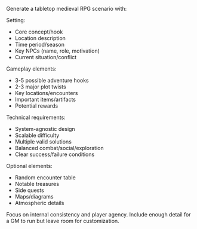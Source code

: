 Generate a tabletop medieval RPG scenario with:

Setting:
- Core concept/hook
- Location description
- Time period/season
- Key NPCs (name, role, motivation)
- Current situation/conflict

Gameplay elements:
- 3-5 possible adventure hooks
- 2-3 major plot twists
- Key locations/encounters
- Important items/artifacts
- Potential rewards

Technical requirements:
- System-agnostic design
- Scalable difficulty
- Multiple valid solutions
- Balanced combat/social/exploration
- Clear success/failure conditions

Optional elements:
- Random encounter table
- Notable treasures
- Side quests
- Maps/diagrams
- Atmospheric details

Focus on internal consistency and player agency. Include enough detail for a GM to run but leave room for customization.
